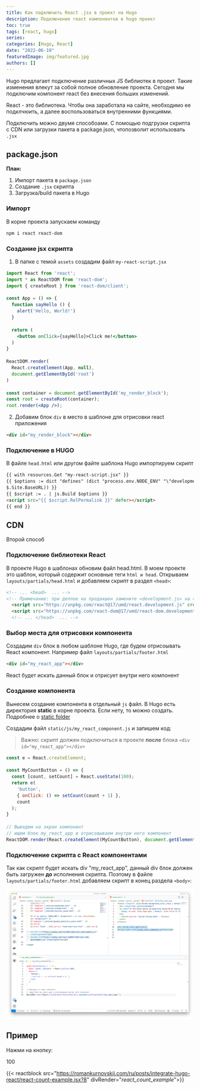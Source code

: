```yaml
---
title: Как подключить React .jsx в проект на Hugo
description: Подключение react компонентов в hugo проект
toc: true
tags: [react, hugo]
series: 
categories: [Hugo, React]
date: "2022-06-19"
featuredImage: img/featured.jpg
authors: []
---
```


Hugo предлагает подключение различных JS библиотек в проект. Такие изменения влекут за собой полное обновление проекта.
Сегодня мы подключим компонент react без внесения больших изменений.

React - это библиотека. Чтобы она заработала на сайте, необходимо ее подклчюить, а далее воспользоваться внутренними функциями.

Подключить можно двумя способоами. С помощью подгрузки скрипта с CDN или загрузки пакета в package.json, чтопозволит использовать `.jsx`

## package.json

**План:**

1. Импорт пакета в `package.json`
2. Создание `.jsx` скрипта
3. Загрузка/build пакета в Hugo

### Импорт

В корне проекта запускаем команду

```sh
npm i react react-dom
```

### Создание jsx скрипта

1. В папке с темой `assets` создадим файл `my-react-script.jsx`

```jsx
import React from 'react';
import * as ReactDOM from 'react-dom';
import { createRoot } from 'react-dom/client';

const App = () => {
  function sayHello () {
    alert('Hello, World!')
  }

  return (
    <button onClick={sayHello}>Click me!</button>
  )
}

ReactDOM.render(
  React.createElement(App, null),
  document.getElementById('root')
)

const container = document.getElementById('my_render_block');
const root = createRoot(container);
root.render(<App />);
```

2. Добавим блок `div` в место в шаблоне для отрисовки react приложения

```html
<div id="my_render_block"></div>
```

### Подключение в HUGO

В файле `head.html` или другом файте шаблона Hugo импортируем скрипт

```html
{{ with resources.Get "my-react-script.jsx" }}
{{ $options := dict "defines" (dict "process.env.NODE_ENV" "\"development\"" "process.env.BaseURL" (printf `"%s"`
$.Site.BaseURL)) }}
{{ $script := . | js.Build $options }}
<script src="{{ $script.RelPermalink }}" defer></script>
{{ end }}
```

## CDN

Второй способ

### Подключение библиотеки React

В проекте Hugo в шаблонах обновим файл head.html. В моем проекте это шаблон, который содержит основные теги `html и head`.
Открываем `layouts/partials/head.html` и добавляем скрипт в раздел `<head>`:

```html
<!-- ... <head>  ... -->
<!-- Примечание: при деплое на продакшен замените «development.js» на «production.min.js» -->
  <script src="https://unpkg.com/react@17/umd/react.development.js" crossorigin></script>
  <script src="https://unpkg.com/react-dom@17/umd/react-dom.development.js" crossorigin></script>
  <!-- ... </head>  ... -->
```

### Выбор места для отрисовки компонента

Создадим `div` блок в любом шаблоне Hugo, где будем отрисоывать React компонент.
Например файл `layouts/partials/footer.html`

```html
<div id="my_react_app"></div>
```

React будет искать данный блок и отрисует внутри него компонент

### Создание компонента

Вынесем создание компонента в отдельный `js` файл. В Hugo есть директория **static** в корне проекта. Если нету, то можно создать. Подробнее о [static folder](https://gohugo.io/content-management/static-files/)

Создадим файл `static/js/my_react_component.js` и запишем код:
> Важно: скрипт должен подключиться в проекте **после** блока `<div id="my_react_app"></div>`

```javascript
const e = React.createElement;

const MyCountButton = () => {
  const [count, setCount] = React.useState(100);
  return e(
    'button',
    { onClick: () => setCount(count + 1) },
    count
  );
}

// Выведем на экран компонент
// ищем блок my_react_app и отрисовываем внутри него компонент
ReactDOM.render(React.createElement(MyCountButton), document.getElementById("my_react_app"));
```

### Подключение скрипта с React компонентами

Так как скрипт будет искать div "my_react_app", данный div блок должен быть загружен **до** исполнения скрипта. Поэтому в файле `layouts/partials/footer.html` добавляем скрипт в конец раздела `<body>`:

![](img/01.png)

## Пример

Нажми на кнопку: <div id="_react_count_example_" style="display:inline-block"  class='inline-block bg-tertiary-bg rounded px-3 py-2 my-2 me-2 hover:text-yalla text-lg' >100</div>

{{< reactblock src="https://romankurnovskii.com/ru/posts/integrate-hugo-react/react-count-example.jsx?8" divRender="_react_count_example_">}}
